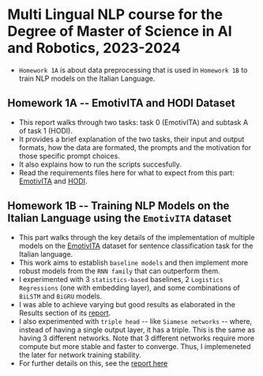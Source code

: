 # Multi Lingual NLP course for the Degree of Master of Science in AI and Robotics, 2023-2024

- `Homework 1A` is about data preprocessing that is used in `Homework 1B` to train NLP models on the Italian Language.

## Homework 1A -- EmotivITA and HODI Dataset

- This report walks through two tasks: task 0 (EmotivITA) and subtask A of task 1 (HODI). 
- It provides a brief explanation of the two tasks, their input and output formats, how the data are formated, the prompts and the motivation for those specific prompt choices. 
- It also explains how to run the scripts succesfully.
- Read the requirements files here for what to expect from this part: [EmotivITA](./HM1_A-matricola/EmotivITA/README_0%20(1).md) and [HODI](./HM1_A-matricola/HODI_2023/README-HODI.md).

## Homework 1B -- Training NLP Models on the Italian Language using the `EmotivITA` dataset

- This part walks through the key details of the implementation of multiple models on the [EmotivITA](https://github.com/GiovanniGafa/EmoITA/tree/main/EmotivITA) dataset for sentence classification task for the Italian language.
- This work aims to establish `baseline models` and then implement more robust models from the `RNN family` that can outperform them.
- I experimented with 3 `statistics-based` baselines, 2 `Logistics Regressions` (one with embedding layer), and some combinations of `BiLSTM` and `BiGRU` models.
- I was able to achieve varying but good results as elaborated in the Results section of its [report](./HM1_B-matricola/hw1b_report.pdf).
- I also experimented with `triple head` -- like `Siamese networks` -- where, instead of having a single output layer, it has a triple. This is the same as having 3 different networks. Note that 3 different networks require more compute but more stable and faster to converge. Thus, I implemeneted the later for network training stability.
- For further details on this, see the [report here](./HM1_B-matricola/hw1b_report.pdf)
